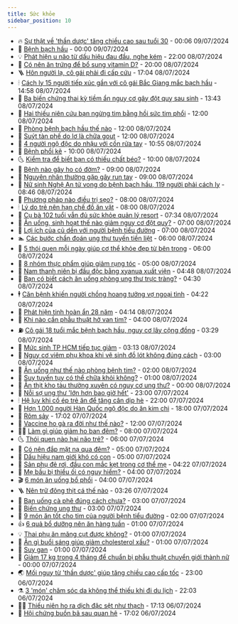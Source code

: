 ```yaml
---
title: Sức khỏe
sidebar_position: 10
---
```


<!-- vnexpress-suc-khoe:START -->
- 🔥 [Sự thật về &#39;thần dược&#39; tăng chiều cao sau tuổi 30](https://vnexpress.net/su-that-ve-than-duoc-tang-chieu-cao-sau-tuoi-30-4764396.html) - 00:06 09/07/2024
- 🥰 [Bệnh bạch hầu](https://vnexpress.net/benh-bach-hau-4767564.html) - 00:00 09/07/2024
- 💡 [Phát hiện u não từ dấu hiệu đau đầu, nghe kém](https://vnexpress.net/phat-hien-u-nao-tu-dau-hieu-dau-dau-nghe-kem-4767518.html) - 22:00 08/07/2024
- 🤗 [Có nên ăn trứng để bổ sung vitamin D?](https://vnexpress.net/co-nen-an-trung-de-bo-sung-vitamin-d-4767401.html) - 20:00 08/07/2024
- 🪜 [Hôn người lạ, cô gái phải đi cấp cứu](https://vnexpress.net/hon-nguoi-la-co-gai-phai-di-cap-cuu-4767403.html) - 17:04 08/07/2024
- 🕯 [Cách ly 15 người tiếp xúc gần với cô gái Bắc Giang mắc bạch hầu](https://vnexpress.net/cach-ly-15-nguoi-tiep-xuc-gan-voi-co-gai-bac-giang-mac-bach-hau-4767648.html) - 14:58 08/07/2024
- 🤭 [Ba biến chứng thai kỳ tiềm ẩn nguy cơ gây đột quỵ sau sinh](https://vnexpress.net/ba-bien-chung-thai-ky-tiem-an-nguy-co-gay-dot-quy-sau-sinh-4767646.html) - 13:43 08/07/2024
- 👀 [Hai thiếu niên cứu bạn ngừng tim bằng hồi sức tim phổi](https://vnexpress.net/hai-thieu-nien-cuu-ban-ngung-tim-bang-hoi-suc-tim-phoi-4767548.html) - 12:00 08/07/2024
- 🌋 [Phòng bệnh bạch hầu thế nào](https://vnexpress.net/phong-benh-bach-hau-the-nao-4767625.html) - 12:00 08/07/2024
- 🫶 [Suýt tàn phế do lơ là chữa gout](https://vnexpress.net/suyt-tan-phe-do-lo-la-chua-gout-4767567.html) - 12:00 08/07/2024
- 🦆 [4 người ngộ độc do nhậu với cồn rửa tay](https://vnexpress.net/4-nguoi-ngo-doc-do-nhau-voi-con-rua-tay-4767593.html) - 10:55 08/07/2024
- 🚀 [Bệnh phổi kẽ](https://vnexpress.net/benh-phoi-ke-4767504.html) - 10:00 08/07/2024
- 🌜 [Kiểm tra để biết bạn có thiếu chất béo?](https://vnexpress.net/kiem-tra-de-biet-ban-co-thieu-chat-beo-4767490.html) - 10:00 08/07/2024
- 🧰 [Bệnh nào gây ho có đờm?](https://vnexpress.net/benh-nao-gay-ho-co-dom-4767479.html) - 09:00 08/07/2024
- 💫 [Nguyên nhân thường gặp gây run tay](https://vnexpress.net/nguyen-nhan-thuong-gap-gay-run-tay-4767429.html) - 09:00 08/07/2024
- 🌝 [Nữ sinh Nghệ An tử vong do bệnh bạch hầu, 119 người phải cách ly](https://vnexpress.net/nu-sinh-nghe-an-tu-vong-do-benh-bach-hau-119-nguoi-phai-cach-ly-4767506.html) - 08:46 08/07/2024
- 🗽 [Phương pháp nào điều trị sẹo?](https://vnexpress.net/phuong-phap-nao-dieu-tri-seo-4767428.html) - 08:00 08/07/2024
- 🕯 [Lý do trẻ nên hạn chế đồ ăn vặt](https://vnexpress.net/ly-do-tre-nen-han-che-do-an-vat-4767394.html) - 08:00 08/07/2024
- 🦅 [Cụ bà 102 tuổi vẫn đủ sức khỏe quản lý resort](https://vnexpress.net/cu-ba-102-tuoi-van-du-suc-khoe-quan-ly-resort-4767474.html) - 07:34 08/07/2024
- 🦆 [Ăn uống, sinh hoạt thế nào giảm nguy cơ đột quỵ?](https://vnexpress.net/an-uong-sinh-hoat-the-nao-giam-nguy-co-dot-quy-4767421.html) - 07:00 08/07/2024
- 🎊 [Lợi ích của củ dền với người bệnh tiểu đường](https://vnexpress.net/loi-ich-cua-cu-den-voi-nguoi-benh-tieu-duong-4767393.html) - 07:00 08/07/2024
- 🏊 [Các bước chẩn đoán ung thư tuyến tiền liệt](https://vnexpress.net/cac-buoc-chan-doan-ung-thu-tuyen-tien-liet-4767423.html) - 06:00 08/07/2024
- 📝 [5 thói quen mỗi ngày giúp cơ thể khỏe đẹp từ bên trong](https://vnexpress.net/5-thoi-quen-moi-ngay-giup-co-the-khoe-dep-tu-ben-trong-4767292.html) - 06:00 08/07/2024
- 💯 [8 nhóm thực phẩm giúp giảm rụng tóc](https://vnexpress.net/8-nhom-thuc-pham-giup-giam-rung-toc-4767389.html) - 05:00 08/07/2024
- 🌊 [Nam thanh niên bị đầu độc bằng xyanua xuất viện](https://vnexpress.net/nam-thanh-nien-bi-dau-doc-bang-xyanua-xuat-vien-voi-suc-co-con-yeu-4767340.html) - 04:48 08/07/2024
- 🚀 [Bạn có biết cách ăn uống phòng ung thư trực tràng?](https://vnexpress.net/ban-co-biet-cach-an-uong-phong-ung-thu-truc-trang-4767326.html) - 04:30 08/07/2024
- 🕴 [Căn bệnh khiến người chồng hoang tưởng vợ ngoại tình](https://vnexpress.net/can-benh-khien-nguoi-chong-hoang-tuong-vo-ngoai-tinh-4767370.html) - 04:22 08/07/2024
- 🗽 [Phát hiện tinh hoàn ẩn 28 năm](https://vnexpress.net/phat-hien-tinh-hoan-an-28-nam-4767302.html) - 04:14 08/07/2024
- 🎡 [Khi nào cần phẫu thuật hở van tim?](https://vnexpress.net/khi-nao-can-phau-thuat-ho-van-tim-4767272.html) - 04:00 08/07/2024
- ⛽️ [Cô gái 18 tuổi mắc bệnh bạch hầu, nguy cơ lây cộng đồng](https://vnexpress.net/co-gai-18-tuoi-mac-benh-bach-hau-nguy-co-lay-cong-dong-4767263.html) - 03:29 08/07/2024
- 🦆 [Mức sinh TP HCM tiếp tục giảm](https://vnexpress.net/muc-sinh-tp-hcm-tiep-tuc-giam-4767256.html) - 03:13 08/07/2024
- 🤩 [Nguy cơ viêm phụ khoa khi vệ sinh đồ lót không đúng cách](https://vnexpress.net/nguy-co-viem-phu-khoa-khi-ve-sinh-do-lot-khong-dung-cach-4767257.html) - 03:00 08/07/2024
- 🦒 [Ăn uống như thế nào phòng bệnh tim?](https://vnexpress.net/an-uong-nhu-the-nao-phong-benh-tim-4767245.html) - 02:00 08/07/2024
- 💫 [Suy tuyến tụy có thể chữa khỏi không?](https://vnexpress.net/suy-tuyen-tuy-co-the-chua-khoi-khong-4767247.html) - 01:00 08/07/2024
- 🐘 [Ăn thịt kho tàu thường xuyên có nguy cơ ung thư?](https://vnexpress.net/an-thit-kho-tau-thuong-xuyen-co-nguy-co-ung-thu-4767146.html) - 00:00 08/07/2024
- 🚀 [Nỗi sợ ung thư &#39;lớn hơn bao giờ hết&#39;](https://vnexpress.net/noi-so-ung-thu-lon-hon-bao-gio-het-4767212.html) - 23:00 07/07/2024
- 🕯 [Hệ lụy khi cố ép trẻ ăn để tăng cân dịp hè](https://vnexpress.net/he-luy-khi-co-ep-tre-an-de-tang-can-dip-he-4759629.html) - 22:00 07/07/2024
- 🦏 [Hơn 1.000 người Hàn Quốc ngộ độc do ăn kim chi](https://vnexpress.net/hon-1-000-nguoi-han-quoc-ngo-doc-do-an-kim-chi-4767217.html) - 18:00 07/07/2024
- 🦄 [Rôm sảy](https://vnexpress.net/suc-khoe-cam-nang-cac-benh-rom-say-4765424.html) - 17:02 07/07/2024
- 🦒 [Vaccine ho gà ra đời như thế nào?](https://vnexpress.net/vaccine-ho-ga-ra-doi-nhu-the-nao-4767121.html) - 12:00 07/07/2024
- 👨‍🏫 [Làm gì giúp giảm ho ban đêm?](https://vnexpress.net/lam-gi-giup-giam-ho-ban-dem-4766866.html) - 08:00 07/07/2024
- 🌜 [Thói quen nào hại não trẻ?](https://vnexpress.net/thoi-quen-nao-hai-nao-tre-4767034.html) - 06:00 07/07/2024
- 🚀 [Có nên đắp mặt nạ qua đêm?](https://vnexpress.net/co-nen-dap-mat-na-qua-dem-4767056.html) - 05:00 07/07/2024
- 💃 [Dấu hiệu nam giới khó có con](https://vnexpress.net/dau-hieu-nam-gioi-kho-co-con-4763978.html) - 05:00 07/07/2024
- 💯 [Sản phụ đẻ rơi, đầu con mắc kẹt trong cơ thể mẹ](https://vnexpress.net/san-phu-de-roi-dau-con-mac-ket-trong-co-the-me-4767047.html) - 04:22 07/07/2024
- 🤔 [Mẹ bầu bị thiểu ối có nguy hiểm?](https://vnexpress.net/me-bau-bi-thieu-oi-co-nguy-hiem-4766982.html) - 04:00 07/07/2024
- 🎬 [6 món ăn uống bổ phổi](https://vnexpress.net/6-mon-an-uong-bo-phoi-4766949.html) - 04:00 07/07/2024
- 🪜 [Nên trữ đông thịt cá thế nào](https://vnexpress.net/nen-tru-dong-thit-ca-the-nao-4767050.html) - 03:26 07/07/2024
- 🦣 [Bạn uống cà phê đúng cách chưa?](https://vnexpress.net/ban-uong-ca-phe-dung-cach-chua-4766955.html) - 03:00 07/07/2024
- 🧐 [Biến chứng ung thư](https://vnexpress.net/bien-chung-ung-thu-4766711.html) - 03:00 07/07/2024
- 🤡 [9 món ăn tốt cho tim của người bệnh tiểu đường](https://vnexpress.net/9-mon-an-tot-cho-tim-cua-nguoi-benh-tieu-duong-4766719.html) - 02:00 07/07/2024
- 👍 [6 quả bổ dưỡng nên ăn hàng tuần](https://vnexpress.net/6-qua-bo-duong-nen-an-hang-tuan-4766943.html) - 01:00 07/07/2024
- 💡 [Thai phụ ăn măng cụt được không?](https://vnexpress.net/thai-phu-an-mang-cut-duoc-khong-4766925.html) - 01:00 07/07/2024
- 💯 [Ăn gì buổi sáng giúp giảm cholesterol xấu?](https://vnexpress.net/an-gi-buoi-sang-giup-giam-cholesterol-xau-4766920.html) - 01:00 07/07/2024
- 🧠 [Suy gan](https://vnexpress.net/suy-gan-4766716.html) - 01:00 07/07/2024
- 🎡 [Giảm 17 kg trong 4 tháng để chuẩn bị phẫu thuật chuyển giới thành nữ](https://vnexpress.net/cach-an-giup-nguoi-chuyen-gioi-giam-17-kg-trong-4-thang-4765864.html) - 00:00 07/07/2024
- 🌏 [Mối nguy từ &#39;thần dược&#39; giúp tăng chiều cao cấp tốc](https://vnexpress.net/moi-nguy-tu-than-duoc-giup-tang-chieu-cao-cap-toc-4764394.html) - 23:00 06/07/2024
- ⚗️ [3 &#39;món&#39; chăm sóc da không thể thiếu khi đi du lịch](https://vnexpress.net/3-mon-cham-soc-da-khong-the-thieu-khi-di-du-lich-4765579.html) - 22:03 06/07/2024
- 👨‍🏫 [Thiếu niên ho ra dịch đặc sệt như thạch](https://vnexpress.net/thieu-nien-ho-ra-dich-dac-set-nhu-thach-4766024.html) - 17:13 06/07/2024
- 🤖 [Hội chứng buồn bã sau quan hệ](https://vnexpress.net/hoi-chung-buon-ba-sau-quan-he-4766958.html) - 17:02 06/07/2024<!-- vnexpress-suc-khoe:END -->
